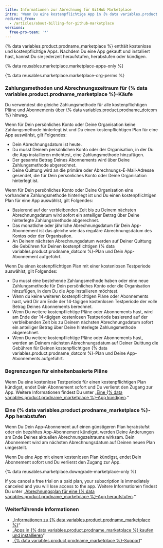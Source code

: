 ```yaml
---
title: Informationen zur Abrechnung für GitHub Marketplace
intro: 'Wenn Du eine kostenpflichtige App in {% data variables.product.prodname_marketplace %} installierst, gilt für Dein Abonnement das bestehende Abrechnungsdatum, die Zahlungsmethode und die Quittung Deines Kontos.'
redirect_from:
  - /articles/about-billing-for-github-marketplace
versions:
  free-pro-team: '*'
---
```


{% data variables.product.prodname_marketplace %} enthält kostenlose und kostenpflichtige Apps. Nachdem Du eine App gekauft und installiert hast, kannst Du sie jederzeit heraufstufen, herabstufen oder kündigen.

{% data reusables.marketplace.marketplace-apps-only %}

{% data reusables.marketplace.marketplace-org-perms %}

### Zahlungsmethoden und Abrechnungszeitraum für {% data variables.product.prodname_marketplace %}-Käufe

Du verwendest die gleiche Zahlungsmethode für alle kostenpflichtigen Pläne und Abonnements über {% data variables.product.prodname_dotcom %} hinweg.

Wenn für Dein persönliches Konto oder Deine Organisation keine Zahlungsmethode hinterlegt ist und Du einen kostenpflichtigen Plan für eine App auswählst, gilt Folgendes:
- Dein Abrechnungsdatum ist heute.
- Du musst Deinem persönlichen Konto oder der Organisation, in der Du die App installieren möchtest, eine Zahlungsmethode hinzufügen.
- Der gesamte Betrag Deines Abonnements wird über Deine Zahlungsmethode abgerechnet.
- Deine Quittung wird an die primäre oder Abrechnungs-E-Mail-Adresse gesendet, die für Dein persönliches Konto oder Deine Organisation hinterlegt ist.

Wenn für Dein persönliches Konto oder Deine Organisation eine vorhandene Zahlungsmethode hinterlegt ist und Du einen kostenpflichtigen Plan für eine App auswählst, gilt Folgendes:
- Basierend auf der verbleibenden Zeit bis zu Deinem nächsten Abrechnungsdatum wird sofort ein anteiliger Betrag über Deine hinterlegte Zahlungsmethode abgerechnet.
- Das monatliche oder jährliche Abrechnungsdatum für Dein App-Abonnement ist das gleiche wie das reguläre Abrechnungsdatum des Kontos oder der Organisation.
- An Deinem nächsten Abrechnungsdatum werden auf Deiner Quittung die Gebühren für Deinen kostenpflichtigen {% data variables.product.prodname_dotcom %}-Plan und Dein App-Abonnement aufgeführt.

Wenn Du einen kostenpflichtigen Plan mit einer kostenlosen Testperiode auswählst, gilt Folgendes:
- Du musst eine bestehende Zahlungsmethode haben oder eine neue Zahlungsmethode für Dein persönliches Konto oder die Organisation hinzufügen, in dem Du die App installieren möchtest.
- Wenn du keine weiteren kostenpflichtigen Pläne oder Abonnements hast, wird Dir am Ende der 14-tägigen kostenlosen Testperiode der volle Betrag Deines Abonnements berechnet.
- Wenn Du weitere kostenpflichtige Pläne oder Abonnements hast, wird am Ende der 14-tägigen kostenlosen Testperiode basierend auf der verbleibenden Zeit bis zu Deinem nächsten Abrechnungsdatum sofort ein anteiliger Betrag über Deine hinterlegte Zahlungsmethode abgerechnet.
- Wenn Du weitere kostenpflichtige Pläne oder Abonnements hast, werden an Deinem nächsten Abrechnungsdatum auf Deiner Quittung die Gebühren für Deinen kostenpflichtigen {% data variables.product.prodname_dotcom %}-Plan und Deine App-Abonnements aufgeführt.

### Begrenzungen für einheitenbasierte Pläne

Wenn Du eine kostenlose Testperiode für einen kostenpflichtigen Plan kündigst, endet Dein Abonnement sofort und Du verlierst den Zugang zur App. Weitere Informationen findest Du unter „[Eine {% data variables.product.prodname_marketplace %}-App kündigen](/articles/canceling-a-github-marketplace-app).“

### Eine {% data variables.product.prodname_marketplace %}-App herabstufen

Wenn Du Dein App-Abonnement auf einen günstigeren Plan herabstufst oder ein bezahltes App-Abonnement kündigst, werden Deine Änderungen am Ende Deines aktuellen Abrechnungszeitraums wirksam. Dein Abonnement wird am nächsten Abrechnungsdatum auf Deinen neuen Plan umgestellt.

Wenn Du eine App mit einem kostenlosen Plan kündigst, endet Dein Abonnement sofort und Du verlierst den Zugang zur App.

{% data reusables.marketplace.downgrade-marketplace-only %}

If you cancel a free trial on a paid plan, your subscription is immediately canceled and you will lose access to the app. Weitere Informationen findest Du unter „[Abrechnungsplan für eine {% data variables.product.prodname_marketplace %}-App heraufstufen](/articles/upgrading-the-billing-plan-for-a-github-marketplace-app).“

### Weiterführende Informationen

- „[Informationen zu {% data variables.product.prodname_marketplace %}](/articles/about-github-marketplace)“
- „[Apps in {% data variables.product.prodname_marketplace %} kaufen und installieren](/articles/purchasing-and-installing-apps-in-github-marketplace)“
- „[{% data variables.product.prodname_marketplace %}-Support](/articles/github-marketplace-support)“
